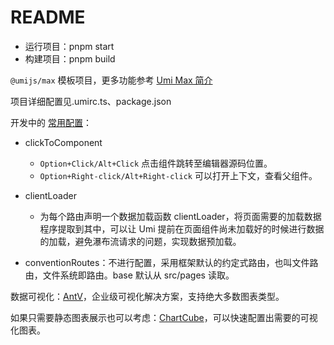 # README

- 运行项目：pnpm start
- 构建项目：pnpm build

`@umijs/max` 模板项目，更多功能参考 [Umi Max 简介](https://umijs.org/docs/max/introduce)

项目详细配置见.umirc.ts、package.json

开发中的 [常用配置](https://umijs.org/docs/api/config#clicktocomponent)：

- clickToComponent
  - `Option+Click/Alt+Click` 点击组件跳转至编辑器源码位置。
  - `Option+Right-click/Alt+Right-click` 可以打开上下文，查看父组件。
- clientLoader

  - 为每个路由声明一个数据加载函数 clientLoader，将页面需要的加载数据程序提取到其中，可以让 Umi 提前在页面组件尚未加载好的时候进行数据的加载，避免瀑布流请求的问题，实现数据预加载。

- conventionRoutes：不进行配置，采用框架默认的约定式路由，也叫文件路由，文件系统即路由。base 默认从 src/pages 读取。

数据可视化：[AntV](https://antv.antgroup.com/)，企业级可视化解决方案，支持绝大多数图表类型。

如果只需要静态图表展示也可以考虑：[ChartCube](https://chartcube.alipay.com/)，可以快速配置出需要的可视化图表。
